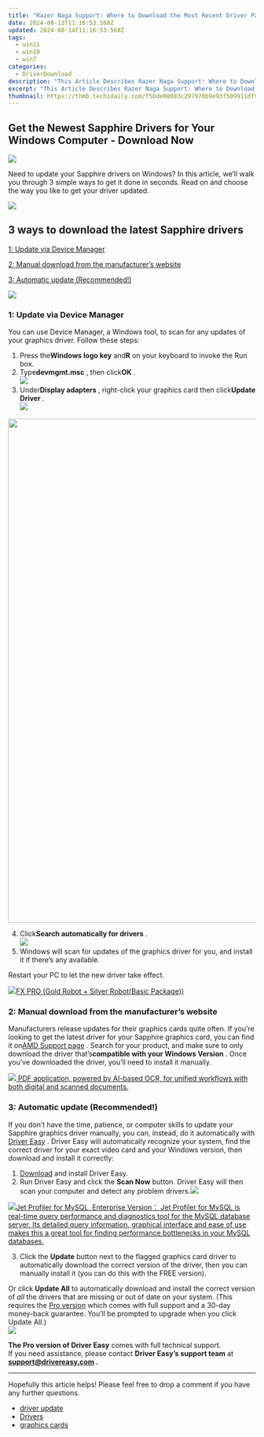 ```yaml
---
title: "Razer Naga Support: Where to Download the Most Recent Driver Packages for Windows Users"
date: 2024-08-13T11:16:53.568Z
updated: 2024-08-14T11:16:53.568Z
tags:
  - win11
  - win10
  - win7
categories:
  - DriverDownload
description: "This Article Describes Razer Naga Support: Where to Download the Most Recent Driver Packages for Windows Users"
excerpt: "This Article Describes Razer Naga Support: Where to Download the Most Recent Driver Packages for Windows Users"
thumbnail: https://thmb.techidaily.com/f5bde08083c297970b9e93f509911df9c27588c391ed27c568746499c49e24b7.jpg
---
```


## Get the Newest Sapphire Drivers for Your Windows Computer - Download Now

![](https://images.drivereasy.com/wp-content/uploads/2021/05/11293_03_RX5700XT_Nitro_Plus_8GBGDDR6_C02_374x265-1.png)

 Need to update your Sapphire drivers on Windows? In this article, we’ll walk you through 3 simple ways to get it done in seconds. Read on and choose the way you like to get your driver updated.

<!-- affiliate ads begin -->
<a href="https://estore.winxdvd.com/order/checkout.php?PRODS=12653808&QTY=1&AFFILIATE=108875&CART=1"><img src="https://www.winxdvd.com/affiliate/new-banner/wt-500x500.jpg" border="0"></a>
<!-- affiliate ads end -->
## 3 ways to download the latest Sapphire drivers

[1: Update via Device Manager](https://tools.techidaily.com/drivereasy/download/)

[2: Manual download from the manufacturer’s website](https://tools.techidaily.com/drivereasy/download/)

[3: Automatic update (Recommended!)](https://www.drivereasy.com/knowledge/sapphire-drivers-download-on-windows/#method3)

<!-- affiliate ads begin -->
<a href="https://store.nero.com/order/checkout.php?PRODS=42570605&QTY=1&AFFILIATE=108875&CART=1"><img src="http://cdnwww.nero.com/nero-com-wAssets/img/banners/2023/usbXcopy/Nero_USB_x_copy_Screen_2.png" border="0"></a>
<!-- affiliate ads end -->
### 1: Update via Device Manager

 You can use Device Manager, a Windows tool, to scan for any updates of your graphics driver. Follow these steps:

1. Press the**Windows logo key** and**R** on your keyboard to invoke the Run box.
2. Type**devmgmt.msc** , then click**OK** .  
![](https://images.drivereasy.com/wp-content/uploads/2021/05/2021-05-07_18-30-17.jpg)
3. Under**Display adapters** , right-click your graphics card then click**Update Driver** .  
![](https://images.drivereasy.com/wp-content/uploads/2021/05/2021-05-10_16-42-25.jpg)
<!-- affiliate ads begin -->
<a href="https://ephamedtechinc.pxf.io/c/5597632/2095385/26400" target="_top" id="2095385"><img src="//a.impactradius-go.com/display-ad/26400-2095385" border="0" alt="" width="1024" height="1024"/></a><img height="0" width="0" src="https://imp.pxf.io/i/5597632/2095385/26400" style="position:absolute;visibility:hidden;" border="0" />
<!-- affiliate ads end -->
4. Click**Search automatically for drivers** .  
![](https://images.drivereasy.com/wp-content/uploads/2021/05/2021-05-10_16-45-34.jpg)
5. Windows will scan for updates of the graphics driver for you, and install it if there’s any available.

Restart your PC to let the new driver take effect.

<!-- affiliate ads begin -->
<a href="https://secure.2checkout.com/order/checkout.php?PRODS=40085955&QTY=1&AFFILIATE=108875&CART=1"><img src="https://secure.avangate.com/images/merchant/f702defbc67edb455949f46babab0c18/products/2_logo9.png" border="0">FX PRO (Gold Robot + Silver Robot(Basic Package))</a>
<!-- affiliate ads end -->
### 2: Manual download from the manufacturer’s website

 Manufacturers release updates for their graphics cards quite often. If you’re looking to get the latest driver for your Sapphire graphics card, you can find it on[AMD Support page](https://www.amd.com/en/support) . Search for your product, and make sure to only download the driver that’s**compatible with your Windows Version** . Once you’ve downloaded the driver, you’ll need to install it manually.

<!-- affiliate ads begin -->
<a href="https://checkout.abbyy.com/order/checkout.php?PRODS=39254549&QTY=1&AFFILIATE=108875&CART=1"> <img src="https://secure.avangate.com/images/merchant/0e5fb5c76fca16adbee503c9aff393cd/products/8_FR-Badges-NEW-FR-Standard-16-WIN-200.png" border="0"> PDF application, powered by AI-based OCR, for unified workflows with both digital and scanned documents. </a>
<!-- affiliate ads end -->
### 3: Automatic update (Recommended!)

 If you don’t have the time, patience, or computer skills to update your Sapphire graphics driver manually, you can, instead, do it automatically with [Driver Easy](https://tools.techidaily.com/drivereasy/download/) . Driver Easy will automatically recognize your system, find the correct driver for your exact video card and your Windows version, then download and install it correctly:

1. [Download](https://tools.techidaily.com/drivereasy/download/) and install Driver Easy.
2. Run Driver Easy and click the **Scan Now** button. Driver Easy will then scan your computer and detect any problem drivers.![](https://images.drivereasy.com/wp-content/uploads/2021/04/1-5.jpg)
<!-- affiliate ads begin -->
<a href="https://secure.2checkout.com/order/checkout.php?PRODS=4576829&QTY=1&AFFILIATE=108875&CART=1"><img src="https://secure.avangate.com/images/merchant/9e740b84bb48a64dde25061566299467/products/copy_1_jp_box_big.png" border="0">Jet Profiler for MySQL, Enterprise Version： Jet Profiler for MySQL is real-time query performance and diagnostics tool for the MySQL database server. Its detailed query information, graphical interface and ease of use makes this a great tool for finding performance bottlenecks in your MySQL databases. </a>
<!-- affiliate ads end -->
3. Click the **Update**  button next to the flagged graphics card driver to automatically download the correct version of the driver, then you can manually install it (you can do this with the FREE version).  

 Or click **Update All** to automatically download and install the correct version of _all_ the drivers that are missing or out of date on your system. (This requires the [Pro version](https://tools.techidaily.com/drivereasy/download/) which comes with full support and a 30-day money-back guarantee. You’ll be prompted to upgrade when you click Update All.)  
![](https://images.drivereasy.com/wp-content/uploads/2021/05/DE-scan-update-graphics.jpg)

**The Pro version of Driver Easy** comes with full technical support.  
 If you need assistance, please contact **Driver Easy’s support team** at **[support@drivereasy.com](https://tools.techidaily.com/drivereasy/download/) .**

---

 Hopefully this article helps! Please feel free to drop a comment if you have any further questions.

* [driver update](https://tools.techidaily.com/drivereasy/download/)
* [Drivers](https://tools.techidaily.com/drivereasy/download/)
* [graphics cards](https://tools.techidaily.com/drivereasy/download/)

<ins class="adsbygoogle"
     style="display:block"
     data-ad-format="autorelaxed"
     data-ad-client="ca-pub-7571918770474297"
     data-ad-slot="1223367746"></ins>



<ins class="adsbygoogle"
     style="display:block"
     data-ad-client="ca-pub-7571918770474297"
     data-ad-slot="8358498916"
     data-ad-format="auto"
     data-full-width-responsive="true"></ins>


